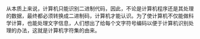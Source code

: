 


从本质上来说，计算机只能识别二进制代码，因此，不论是计算机程序还是其处理的数据，最终都必须转换成二进制码，计算机才能认识。为了使计算机不仅能做科学计算，也能处理文字信息，人们想出了给每个文字符号编码以便于计算机识别处理的办法，这就是计算机字符集的由来。

